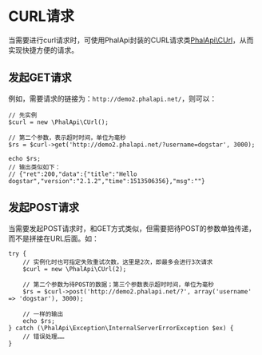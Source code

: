 # CURL请求

当需要进行curl请求时，可使用PhalApi封装的CURL请求类[PhalApi\CUrl](https://github.com/phalapi/kernal/blob/master/src/CUrl.php)，从而实现快捷方便的请求。  

## 发起GET请求

例如，需要请求的链接为：```http://demo2.phalapi.net/```，则可以：  

```
// 先实例
$curl = new \PhalApi\CUrl();

// 第二个参数，表示超时时间，单位为毫秒
$rs = $curl->get('http://demo2.phalapi.net/?username=dogstar', 3000);

echo $rs;
// 输出类似如下：
// {"ret":200,"data":{"title":"Hello dogstar","version":"2.1.2","time":1513506356},"msg":""}
```

## 发起POST请求

当需要发起POST请求时，和GET方式类似，但需要把待POST的参数单独传递，而不是拼接在URL后面。如： 
```
try {
    // 实例化时也可指定失败重试次数，这里是2次，即最多会进行3次请求
    $curl = new \PhalApi\CUrl(2);

    // 第二个参数为待POST的数据；第三个参数表示超时时间，单位为毫秒
    $rs = $curl->post('http://demo2.phalapi.net/?', array('username' => 'dogstar'), 3000);

    // 一样的输出
    echo $rs;
} catch (\PhalApi\Exception\InternalServerErrorException $ex) {
    // 错误处理……
}
```